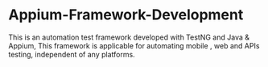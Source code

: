 # Appium-Framework-Development

This is an automation test framework developed with  TestNG and Java & Appium, This framework is applicable for automating 
mobile , web and APIs testing, independent of any platforms.
